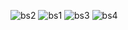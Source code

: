 ![bs2](https://github.com/DhruvSathavara/SuperCool/assets/96543964/c248ea34-8b54-4bcc-9d2c-ddf895f0e94a)
![bs1](https://github.com/DhruvSathavara/SuperCool/assets/96543964/301c5504-4661-40ea-90bd-829a27425658)
![bs3](https://github.com/DhruvSathavara/SuperCool/assets/96543964/4ca2ead4-6205-4f54-aabf-7552232b99e9)
![bs4](https://github.com/DhruvSathavara/SuperCool/assets/96543964/4f821244-8944-4efd-ba03-ae646d1ad2eb)

